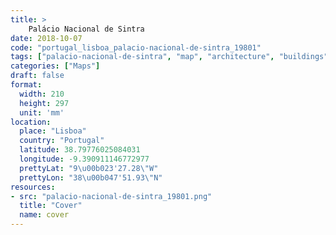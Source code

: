 ```yaml
---
title: > 
    Palácio Nacional de Sintra
date: 2018-10-07
code: "portugal_lisboa_palacio-nacional-de-sintra_19801"
tags: ["palacio-nacional-de-sintra", "map", "architecture", "buildings", "Lisboa", "Portugal"]
categories: ["Maps"]
draft: false
format:
  width: 210
  height: 297
  unit: 'mm'
location:
  place: "Lisboa"
  country: "Portugal"
  latitude: 38.79776025084031
  longitude: -9.390911146772977
  prettyLat: "9\u00b023'27.28\"W"
  prettyLon: "38\u00b047'51.93\"N"
resources:
- src: "palacio-nacional-de-sintra_19801.png"
  title: "Cover"
  name: cover
---
```


